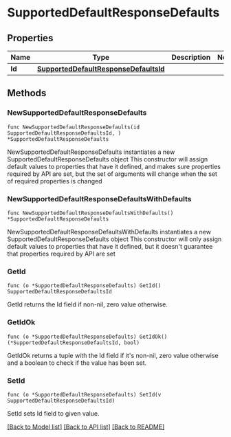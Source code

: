 # SupportedDefaultResponseDefaults

## Properties

Name | Type | Description | Notes
------------ | ------------- | ------------- | -------------
**Id** | [**SupportedDefaultResponseDefaultsId**](SupportedDefaultResponseDefaultsId.md) |  | 

## Methods

### NewSupportedDefaultResponseDefaults

`func NewSupportedDefaultResponseDefaults(id SupportedDefaultResponseDefaultsId, ) *SupportedDefaultResponseDefaults`

NewSupportedDefaultResponseDefaults instantiates a new SupportedDefaultResponseDefaults object
This constructor will assign default values to properties that have it defined,
and makes sure properties required by API are set, but the set of arguments
will change when the set of required properties is changed

### NewSupportedDefaultResponseDefaultsWithDefaults

`func NewSupportedDefaultResponseDefaultsWithDefaults() *SupportedDefaultResponseDefaults`

NewSupportedDefaultResponseDefaultsWithDefaults instantiates a new SupportedDefaultResponseDefaults object
This constructor will only assign default values to properties that have it defined,
but it doesn't guarantee that properties required by API are set

### GetId

`func (o *SupportedDefaultResponseDefaults) GetId() SupportedDefaultResponseDefaultsId`

GetId returns the Id field if non-nil, zero value otherwise.

### GetIdOk

`func (o *SupportedDefaultResponseDefaults) GetIdOk() (*SupportedDefaultResponseDefaultsId, bool)`

GetIdOk returns a tuple with the Id field if it's non-nil, zero value otherwise
and a boolean to check if the value has been set.

### SetId

`func (o *SupportedDefaultResponseDefaults) SetId(v SupportedDefaultResponseDefaultsId)`

SetId sets Id field to given value.



[[Back to Model list]](../README.md#documentation-for-models) [[Back to API list]](../README.md#documentation-for-api-endpoints) [[Back to README]](../README.md)


